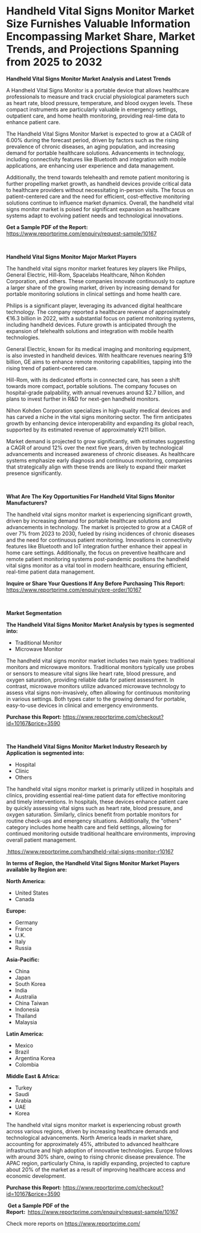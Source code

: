 <p><h1>Handheld Vital Signs Monitor Market Size Furnishes Valuable Information Encompassing Market Share, Market Trends, and Projections Spanning from 2025 to 2032</h1></p><p><strong>Handheld Vital Signs Monitor Market Analysis and Latest Trends</strong></p>
<p><p>A Handheld Vital Signs Monitor is a portable device that allows healthcare professionals to measure and track crucial physiological parameters such as heart rate, blood pressure, temperature, and blood oxygen levels. These compact instruments are particularly valuable in emergency settings, outpatient care, and home health monitoring, providing real-time data to enhance patient care.</p><p>The Handheld Vital Signs Monitor Market is expected to grow at a CAGR of 6.00% during the forecast period, driven by factors such as the rising prevalence of chronic diseases, an aging population, and increasing demand for portable healthcare solutions. Advancements in technology, including connectivity features like Bluetooth and integration with mobile applications, are enhancing user experience and data management. </p><p>Additionally, the trend towards telehealth and remote patient monitoring is further propelling market growth, as handheld devices provide critical data to healthcare providers without necessitating in-person visits. The focus on patient-centered care and the need for efficient, cost-effective monitoring solutions continue to influence market dynamics. Overall, the handheld vital signs monitor market is poised for significant expansion as healthcare systems adapt to evolving patient needs and technological innovations.</p></p>
<p><strong>Get a Sample PDF of the Report:&nbsp;</strong> <a href="https://www.reportprime.com/enquiry/request-sample/10167?utm_campaign=2580&utm_medium=2&utm_source=Github&utm_content=ia&utm_term=20032025&utm_id=handheld-vital-signs-monitor">https://www.reportprime.com/enquiry/request-sample/10167</a></p>
<p>&nbsp;</p>
<p><strong>Handheld Vital Signs Monitor Major Market Players</strong></p>
<p><p>The handheld vital signs monitor market features key players like Philips, General Electric, Hill-Rom, Spacelabs Healthcare, Nihon Kohden Corporation, and others. These companies innovate continuously to capture a larger share of the growing market, driven by increasing demand for portable monitoring solutions in clinical settings and home health care.</p><p>Philips is a significant player, leveraging its advanced digital healthcare technology. The company reported a healthcare revenue of approximately €16.3 billion in 2022, with a substantial focus on patient monitoring systems, including handheld devices. Future growth is anticipated through the expansion of telehealth solutions and integration with mobile health technologies.</p><p>General Electric, known for its medical imaging and monitoring equipment, is also invested in handheld devices. With healthcare revenues nearing $19 billion, GE aims to enhance remote monitoring capabilities, tapping into the rising trend of patient-centered care.</p><p>Hill-Rom, with its dedicated efforts in connected care, has seen a shift towards more compact, portable solutions. The company focuses on hospital-grade palpability, with annual revenues around $2.7 billion, and plans to invest further in R&D for next-gen handheld monitors.</p><p>Nihon Kohden Corporation specializes in high-quality medical devices and has carved a niche in the vital signs monitoring sector. The firm anticipates growth by enhancing device interoperability and expanding its global reach, supported by its estimated revenue of approximately ¥211 billion.</p><p>Market demand is projected to grow significantly, with estimates suggesting a CAGR of around 12% over the next five years, driven by technological advancements and increased awareness of chronic diseases. As healthcare systems emphasize early diagnosis and continuous monitoring, companies that strategically align with these trends are likely to expand their market presence significantly.</p></p>
<p>&nbsp;</p>
<p><strong>What Are The Key Opportunities For Handheld Vital Signs Monitor Manufacturers?</strong></p>
<p><p>The handheld vital signs monitor market is experiencing significant growth, driven by increasing demand for portable healthcare solutions and advancements in technology. The market is projected to grow at a CAGR of over 7% from 2023 to 2030, fueled by rising incidences of chronic diseases and the need for continuous patient monitoring. Innovations in connectivity features like Bluetooth and IoT integration further enhance their appeal in home care settings. Additionally, the focus on preventive healthcare and remote patient monitoring systems post-pandemic positions the handheld vital signs monitor as a vital tool in modern healthcare, ensuring efficient, real-time patient data management.</p></p>
<p><strong>Inquire or Share Your Questions If Any Before Purchasing This Report:</strong> <a href="https://www.reportprime.com/enquiry/pre-order/10167?utm_campaign=2580&utm_medium=2&utm_source=Github&utm_content=ia&utm_term=20032025&utm_id=handheld-vital-signs-monitor">https://www.reportprime.com/enquiry/pre-order/10167</a></p>
<p>&nbsp;</p>
<p><strong>Market Segmentation</strong></p>
<p><strong>The Handheld Vital Signs Monitor Market Analysis by types is segmented into:</strong></p>
<p><ul><li>Traditional Monitor</li><li>Microwave Monitor</li></ul></p>
<p><p>The handheld vital signs monitor market includes two main types: traditional monitors and microwave monitors. Traditional monitors typically use probes or sensors to measure vital signs like heart rate, blood pressure, and oxygen saturation, providing reliable data for patient assessment. In contrast, microwave monitors utilize advanced microwave technology to assess vital signs non-invasively, often allowing for continuous monitoring in various settings. Both types cater to the growing demand for portable, easy-to-use devices in clinical and emergency environments.</p></p>
<p><strong>Purchase this Report:&nbsp;</strong><a href="https://www.reportprime.com/checkout?id=10167&price=3590&utm_campaign=2580&utm_medium=2&utm_source=Github&utm_content=ia&utm_term=20032025&utm_id=handheld-vital-signs-monitor">https://www.reportprime.com/checkout?id=10167&price=3590</a></p>
<p>&nbsp;</p>
<p><strong>The Handheld Vital Signs Monitor Market Industry Research by Application is segmented into:</strong></p>
<p><ul><li>Hospital</li><li>Clinic</li><li>Others</li></ul></p>
<p><p>The handheld vital signs monitor market is primarily utilized in hospitals and clinics, providing essential real-time patient data for effective monitoring and timely interventions. In hospitals, these devices enhance patient care by quickly assessing vital signs such as heart rate, blood pressure, and oxygen saturation. Similarly, clinics benefit from portable monitors for routine check-ups and emergency situations. Additionally, the "others" category includes home health care and field settings, allowing for continued monitoring outside traditional healthcare environments, improving overall patient management.</p></p>
<p><a href="https://www.reportprime.com/handheld-vital-signs-monitor-r10167?utm_campaign=2580&utm_medium=2&utm_source=Github&utm_content=ia&utm_term=20032025&utm_id=handheld-vital-signs-monitor">&nbsp;https://www.reportprime.com/handheld-vital-signs-monitor-r10167</a></p>
<p><strong>In terms of Region, the Handheld Vital Signs Monitor Market Players available by Region are:</strong></p>
<p>
    <p> <strong> North America: </strong>
        <ul>
            <li>United States</li>
            <li>Canada</li>
        </ul>
        </p> 
    <p> <strong> Europe: </strong>
        <ul>
            <li>Germany</li>
            <li>France</li>
            <li>U.K.</li>
            <li>Italy</li>
            <li>Russia</li>
        </ul>
        </p> 
    <p> <strong> Asia-Pacific: </strong>
        <ul>
            <li>China</li>
            <li>Japan</li>
            <li>South Korea</li>
            <li>India</li>
            <li>Australia</li>
            <li>China Taiwan</li>
            <li>Indonesia</li>
            <li>Thailand</li>
            <li>Malaysia</li>
        </ul>
        </p> 
    <p> <strong> Latin America: </strong>
        <ul>
            <li>Mexico</li>
            <li>Brazil</li>
            <li>Argentina Korea</li>
            <li>Colombia</li>
        </ul>
        </p> 
    <p> <strong> Middle East & Africa: </strong>
        <ul>
            <li>Turkey</li>
            <li>Saudi</li>
            <li>Arabia</li>
            <li>UAE</li>
            <li>Korea</li>
        </ul>
    </p>
    </p>
<p><p>The handheld vital signs monitor market is experiencing robust growth across various regions, driven by increasing healthcare demands and technological advancements. North America leads in market share, accounting for approximately 45%, attributed to advanced healthcare infrastructure and high adoption of innovative technologies. Europe follows with around 30% share, owing to rising chronic disease prevalence. The APAC region, particularly China, is rapidly expanding, projected to capture about 20% of the market as a result of improving healthcare access and economic development.</p></p>
<p><strong>Purchase this Report: </strong><a href="https://www.reportprime.com/checkout?id=10167&price=3590&utm_campaign=2580&utm_medium=2&utm_source=Github&utm_content=ia&utm_term=20032025&utm_id=handheld-vital-signs-monitor">https://www.reportprime.com/checkout?id=10167&price=3590</a></p>
<p>&nbsp;<strong>Get a Sample PDF of the Report:&nbsp;&nbsp;</strong><a href="https://www.reportprime.com/enquiry/request-sample/10167?utm_campaign=2580&utm_medium=2&utm_source=Github&utm_content=ia&utm_term=20032025&utm_id=handheld-vital-signs-monitor">https://www.reportprime.com/enquiry/request-sample/10167</a></p>
<p><strong></strong></p>
<p>Check more reports on <a href="https://www.reportprime.com/?utm_campaign=2580&utm_medium=2&utm_source=Github&utm_content=ia&utm_term=20032025&utm_id=handheld-vital-signs-monitor">https://www.reportprime.com/</a></p>